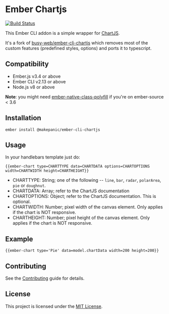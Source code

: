 Ember Chartjs
==============================================================================

[![Build Status](https://travis-ci.org/makepanic/ember-cli-chartjs.svg?branch=master)](https://travis-ci.org/makepanic/ember-cli-chartjs)

This Ember CLI addon is a simple wrapper for [ChartJS](http://www.chartjs.org/).

It's a fork of [busy-web/ember-cli-chartjs](https://github.com/busy-web/ember-cli-chartjs) which removes most of the custom features (predefined styles, options) and ports it to typescript.

Compatibility
------------------------------------------------------------------------------

* Ember.js v3.4 or above
* Ember CLI v2.13 or above
* Node.js v8 or above

**Note**: you might need [ember-native-class-polyfill](https://github.com/pzuraq/ember-native-class-polyfill) if you're on ember-source < 3.6

Installation
------------------------------------------------------------------------------

```
ember install @makepanic/ember-cli-chartjs
```

Usage
------------------------------------------------------------------------------

In your handlebars template just do:

```
{{ember-chart type=CHARTTYPE data=CHARTDATA options=CHARTOPTIONS width=CHARTWIDTH height=CHARTHEIGHT}}
```

* CHARTTYPE: String; one of the following -- `line`, `bar`, `radar`, `polarArea`, `pie` or `doughnut`.
* CHARTDATA: Array; refer to the ChartJS documentation
* CHARTOPTIONS: Object; refer to the ChartJS documentation. This is optional.
* CHARTWIDTH: Number; pixel width of the canvas element. Only applies if the chart is NOT responsive.
* CHARTHEIGHT: Number; pixel height of the canvas element. Only applies if the chart is NOT responsive.

Example
------------------------------------------------------------------------------

```
{{ember-chart type='Pie' data=model.chartData width=200 height=200}}
```

Contributing
------------------------------------------------------------------------------

See the [Contributing](CONTRIBUTING.md) guide for details.


License
------------------------------------------------------------------------------

This project is licensed under the [MIT License](LICENSE.md).
